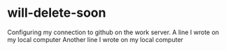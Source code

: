 # will-delete-soon
Configuring my connection to github on the work server. 
A line I wrote on my local computer
Another line I wrote on my local computer
